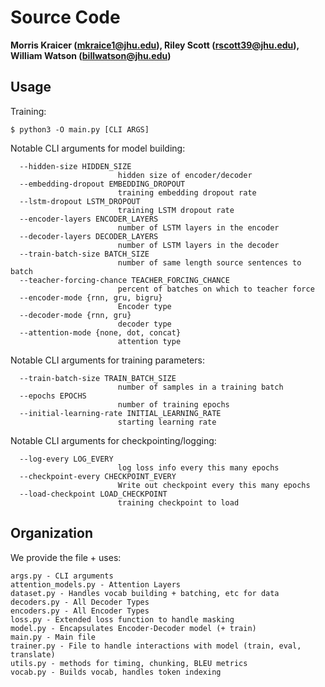 # Source Code

**Morris Kraicer (mkraice1@jhu.edu), Riley Scott (rscott39@jhu.edu), William Watson
(billwatson@jhu.edu)**

## Usage

Training:
```
$ python3 -O main.py [CLI ARGS]
```

Notable CLI arguments for model building:

```
  --hidden-size HIDDEN_SIZE
                        hidden size of encoder/decoder
  --embedding-dropout EMBEDDING_DROPOUT
                        training embedding dropout rate
  --lstm-dropout LSTM_DROPOUT
                        training LSTM dropout rate
  --encoder-layers ENCODER_LAYERS
                        number of LSTM layers in the encoder
  --decoder-layers DECODER_LAYERS
                        number of LSTM layers in the decoder
  --train-batch-size BATCH_SIZE
                        number of same length source sentences to batch
  --teacher-forcing-chance TEACHER_FORCING_CHANCE
                        percent of batches on which to teacher force
  --encoder-mode {rnn, gru, bigru}
                        Encoder type
  --decoder-mode {rnn, gru}
                        decoder type   
  --attention-mode {none, dot, concat}
                        attention type                   
```

Notable CLI arguments for training parameters:

```
  --train-batch-size TRAIN_BATCH_SIZE
                        number of samples in a training batch
  --epochs EPOCHS
                        number of training epochs
  --initial-learning-rate INITIAL_LEARNING_RATE
                        starting learning rate
```

Notable CLI arguments for checkpointing/logging:
```
  --log-every LOG_EVERY
                        log loss info every this many epochs
  --checkpoint-every CHECKPOINT_EVERY
                        Write out checkpoint every this many epochs
  --load-checkpoint LOAD_CHECKPOINT
                        training checkpoint to load
```

## Organization

We provide the file + uses:

```
args.py - CLI arguments
attention_models.py - Attention Layers
dataset.py - Handles vocab building + batching, etc for data
decoders.py - All Decoder Types
encoders.py - All Encoder Types
loss.py - Extended loss function to handle masking
model.py - Encapsulates Encoder-Decoder model (+ train)
main.py - Main file
trainer.py - File to handle interactions with model (train, eval, translate)
utils.py - methods for timing, chunking, BLEU metrics
vocab.py - Builds vocab, handles token indexing
```
